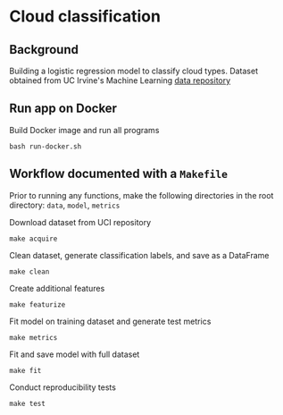 # Cloud classification

## Background
Building a logistic regression model to classify cloud types.
Dataset obtained from UC Irvine's Machine Learning [data repository](https://archive.ics.uci.edu/ml/datasets.php)

## Run app on Docker

Build Docker image and run all programs
```
bash run-docker.sh
```

## Workflow documented with a `Makefile`

Prior to running any functions, make the following directories in the root directory: `data`, `model`, `metrics`

Download dataset from UCI repository
```
make acquire
```
Clean dataset, generate classification labels, and save as a DataFrame
```
make clean
```
Create additional features
```
make featurize
```
Fit model on training dataset and generate test metrics
```
make metrics
```
Fit and save model with full dataset
```
make fit
```
Conduct reproducibility tests
```
make test
```
